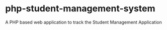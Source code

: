 # php-student-management-system
A PHP based web application to track the Student Management Application

